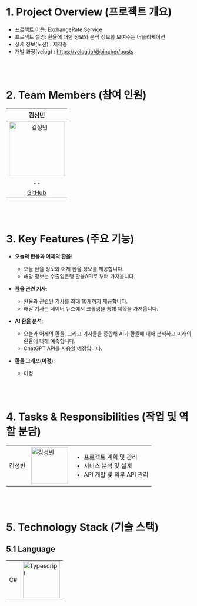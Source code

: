 # 1. Project Overview (프로젝트 개요)
- 프로젝트 이름: ExchangeRate Service
- 프로젝트 설명: 환율에 대한 정보와 분석 정보를 보여주는 어플리케이션
- 상세 정보(노션) : 제작중
- 개발 과정(velog) : https://velog.io/@bincher/posts

<br/>
<br/>

# 2. Team Members (참여 인원)
| 김성빈 |
|:------:|
| <img src="https://github.com/user-attachments/assets/ac57804b-89b1-46f4-a7c0-afe2000f1d67" alt="김성빈" width="150"> |
| -- |
| [GitHub](github.com/Bincher) |

<br/>
<br/>

# 3. Key Features (주요 기능)
- **오늘의 환율과 어제의 환율**:
  - 오늘 환율 정보와 어제 환율 정보를 제공합니다.
  - 해당 정보는 수출입은행 환율API로 부터 가져옵니다.

- **환율 관련 기사**:
  - 환율과 관련된 기사를 최대 10개까지 제공합니다.
  - 해당 기사는 네이버 뉴스에서 크롤링을 통해 제목을 가져옵니다.

- **AI 환율 분석**:
  - 오늘과 어제의 환율, 그리고 기사들을 종합해 AI가 환율에 대해 분석하고 미래의 환율에 대해 예측합니다.
  - ChatGPT API를 사용할 예정입니다.

- **환율 그래프(미정)**:
  - 미정

<br/>
<br/>

# 4. Tasks & Responsibilities (작업 및 역할 분담)
|  |  |  |
|-----------------|-----------------|-----------------|
| 김성빈    |  <img src="https://github.com/user-attachments/assets/ac57804b-89b1-46f4-a7c0-afe2000f1d67" alt="김성빈" width="100"> | <ul><li>프로젝트 계획 및 관리</li><li>서비스 분석 및 설계</li><li>API 개발 및 외부 API 관리</li></ul>     |

<br/>
<br/>

# 5. Technology Stack (기술 스택)
## 5.1 Language
|  |  |
|-----------------|-----------------|
| C#    |  <img src="https://github.com/user-attachments/assets/db385be6-8c1e-4ac2-881f-2a3c712e1605" alt="Typescript" width="100"> | 

<br/>
